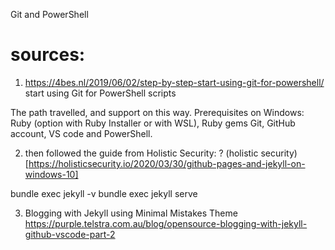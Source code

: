 Git and PowerShell 

# sources:
1. https://4bes.nl/2019/06/02/step-by-step-start-using-git-for-powershell/
start using Git for PowerShell scripts 

The path travelled, and support on this way. 
Prerequisites on Windows: 
Ruby (option with Ruby Installer or with WSL), Ruby gems
Git, GitHub account, 
VS code and PowerShell. 



2. then followed the guide from Holistic Security: 
? (holistic security) [https://holisticsecurity.io/2020/03/30/github-pages-and-jekyll-on-windows-10]

bundle exec jekyll -v
bundle exec jekyll serve 


3. Blogging with Jekyll using Minimal Mistakes Theme 
https://purple.telstra.com.au/blog/opensource-blogging-with-jekyll-github-vscode-part-2


